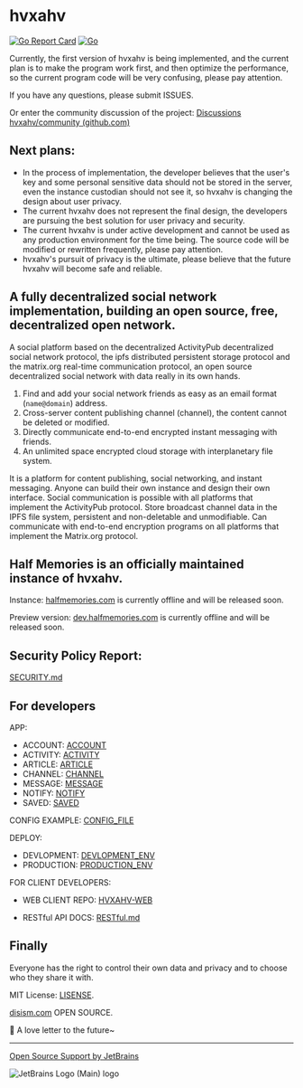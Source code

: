 # hvxahv

[![Go Report Card](https://goreportcard.com/badge/github.com/hvxahv/hvxahv)](https://goreportcard.com/report/github.com/hvxahv/hvxahv) [![Go](https://github.com/hvxahv/hvxahv/actions/workflows/lint.yml/badge.svg)](https://github.com/hvxahv/hvxahv/actions/workflows/lint.yml)

Currently, the first version of hvxahv is being implemented, and the current plan is to make the program work first, and then optimize the performance, so the current program code will be very confusing, please pay attention.

If you have any questions, please submit ISSUES.

Or enter the community discussion of the project: [Discussions hvxahv/community (github.com)](https://github.com/hvxahv/community/discussions)

## Next plans:

- In the process of implementation, the developer believes that the user's key and some personal sensitive data should not be stored in the server, even the instance custodian should not see it, so hvxahv is changing the design about user privacy.
- The current hvxahv does not represent the final design, the developers are pursuing the best solution for user privacy and security.
- The current hvxahv is under active development and cannot be used as any production environment for the time being. The source code will be modified or rewritten frequently, please pay attention.
- hvxahv's pursuit of privacy is the ultimate, please believe that the future hvxahv will become safe and reliable.

## A fully decentralized social network implementation, building an open source, free, decentralized open network.

A social platform based on the decentralized ActivityPub decentralized social network protocol, the ipfs distributed persistent storage protocol and the matrix.org real-time communication protocol, an open source decentralized social network with data really in its own hands.

1. Find and add your social network friends as easy as an email format (`name@domain`) address.
2. Cross-server content publishing channel (channel), the content cannot be deleted or modified.
3. Directly communicate end-to-end encrypted instant messaging with friends.
4. An unlimited space encrypted cloud storage with interplanetary file system.

It is a platform for content publishing, social networking, and instant messaging. Anyone can build their own instance and design their own interface. Social communication is possible with all platforms that implement the ActivityPub protocol. Store broadcast channel data in the IPFS file system, persistent and non-deletable and unmodifiable. Can communicate with end-to-end encryption programs on all platforms that implement the Matrix.org protocol.

## Half Memories is an officially maintained instance of hvxahv.

Instance: [halfmemories.com](https://halfmemories.com) is currently offline and will be released soon.

Preview version: [dev.halfmemories.com](https://dev.halfmemories.com) is currently offline and will be released soon.

## Security Policy Report:

[SECURITY.md](./SECURITY.md)

## For developers

APP:

- ACCOUNT: [ACCOUNT](docs/ACCOUNT.md)
- ACTIVITY: [ACTIVITY](docs/ACTIVITY.md)
- ARTICLE: [ARTICLE](docs/ARTICLE.md)
- CHANNEL: [CHANNEL](docs/CHANNEL.md)
- MESSAGE: [MESSAGE](docs/MESSAGE.md)
- NOTIFY: [NOTIFY](docs/NOTIFY.md)
- SAVED: [SAVED](docs/SAVED.md)

CONFIG EXAMPLE: [CONFIG_FILE](build/CONFIG_FILE.md)

DEPLOY:

- DEVLOPMENT: [DEVLOPMENT_ENV](build/PRODUCTION_ENV.md)
- PRODUCTION: [PRODUCTION_ENV](build/PRODUCTION_ENV.md)

FOR CLIENT DEVELOPERS: 

- WEB CLIENT REPO: [HVXAHV-WEB](https://github.com/hvxahv/hvxahv-web)

- RESTful API DOCS: [RESTful.md](./app/gateway/RESTful.md)

## Finally

Everyone has the right to control their own data and privacy and to choose who they share it with.

MIT License: [LISENSE](https://github.com/hvxahv/hvxahv/blob/main/LICENSE).

[disism.com](https://disism.com/) OPEN SOURCE. 



🍬 A love letter to the future~

---

[Open Source Support by JetBrains](https://jb.gg/OpenSourceSupport)

![JetBrains Logo (Main) logo](https://resources.jetbrains.com/storage/products/company/brand/logos/jb_beam.svg)
